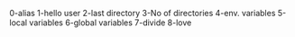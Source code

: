 0-alias
1-hello user
2-last directory
3-No of directories
4-env. variables
5-local variables
6-global variables
7-divide 
8-love


